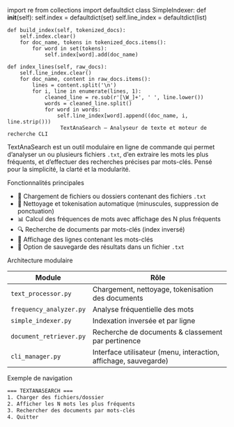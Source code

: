 import re
from collections import defaultdict
class SimpleIndexer:
    def __init__(self):
        self.index = defaultdict(set)
        self.line_index = defaultdict(list)

    def build_index(self, tokenized_docs):
        self.index.clear()
        for doc_name, tokens in tokenized_docs.items():
            for word in set(tokens):
                self.index[word].add(doc_name)

    def index_lines(self, raw_docs):
        self.line_index.clear()
        for doc_name, content in raw_docs.items():
            lines = content.split('\n')
            for i, line in enumerate(lines, 1):
                cleaned_line = re.sub(r'[\W_]+', ' ', line.lower())
                words = cleaned_line.split()
                for word in words:
                    self.line_index[word].append((doc_name, i, line.strip()))
                     TextAnaSearch — Analyseur de texte et moteur de recherche CLI

TextAnaSearch est un outil modulaire en ligne de commande qui permet d’analyser un ou plusieurs fichiers `.txt`, d’en extraire les mots les plus fréquents, et d’effectuer des recherches précises par mots-clés. Pensé pour la simplicité, la clarté et la modularité.

 Fonctionnalités principales

- 📂 Chargement de fichiers ou dossiers contenant des fichiers `.txt`
- 🧼 Nettoyage et tokenisation automatique (minuscules, suppression de ponctuation)
- 📊 Calcul des fréquences de mots avec affichage des N plus fréquents
- 🔍 Recherche de documents par mots-clés (index inversé)
- 📄 Affichage des lignes contenant les mots-clés
- 💾 Option de sauvegarde des résultats dans un fichier `.txt`

 Architecture modulaire

| Module               | Rôle                                                            |
|----------------------|------------------------------------------------------------------|
| `text_processor.py`  | Chargement, nettoyage, tokenisation des documents               |
| `frequency_analyzer.py` | Analyse fréquentielle des mots                                 |
| `simple_indexer.py`  | Indexation inversée et par ligne                                |
| `document_retriever.py` | Recherche de documents & classement par pertinence             |
| `cli_manager.py`     | Interface utilisateur (menu, interaction, affichage, sauvegarde) |

 Exemple de navigation

```bash
=== TEXTANASEARCH ===
1. Charger des fichiers/dossier
2. Afficher les N mots les plus fréquents
3. Rechercher des documents par mots-clés
4. Quitter

